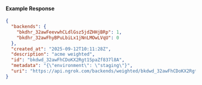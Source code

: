 <!-- Code generated for API Clients. DO NOT EDIT. -->

#### Example Response

```json
{
  "backends": {
    "bkdhr_32awFeevwhCLdlGsz5jdZHHjBRp": 1,
    "bkdhr_32awFhyBPuLbiLx1jNnLMOwLVqU": 0
  },
  "created_at": "2025-09-12T10:11:28Z",
  "description": "acme weighted",
  "id": "bkdwd_32awFhCDoKX2Rgt1SpaZf837l8A",
  "metadata": "{\"environment\": \"staging\"}",
  "uri": "https://api.ngrok.com/backends/weighted/bkdwd_32awFhCDoKX2Rgt1SpaZf837l8A"
}
```
